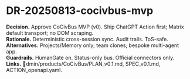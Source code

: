 <!-- status: stub; target: 150+ words -->
<!-- status: stub; target: 150+ words -->
# DR-20250813-cocivbus-mvp
**Decision.** Approve CoCivBus MVP (v0).  Ship ChatGPT Action first; Matrix default transport; no DOM scraping.  
**Rationale.** Deterministic cross-session sync.  Audit trails.  ToS-safe.  
**Alternatives.** Projects/Memory only; team clones; bespoke multi-agent app.  
**Guardrails.** HumanGate on.  Status-only bus.  Official connectors only.  
**Links.** dmin/products/CoCivBus/PLAN_v0.1.md, SPEC_v0.1.md, ACTION_openapi.yaml.


